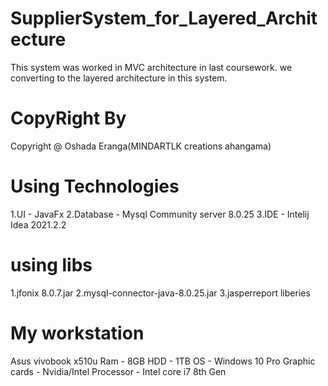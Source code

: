 # SupplierSystem_for_Layered_Architecture
This system was worked in MVC architecture in last coursework. we converting to the layered architecture in this system.

# CopyRight By
Copyright @ Oshada Eranga(MINDARTLK creations ahangama)

# Using Technologies
1.UI - JavaFx
2.Database - Mysql Community server 8.0.25
3.IDE - Intelij Idea 2021.2.2

# using libs
1.jfonix 8.0.7.jar
2.mysql-connector-java-8.0.25.jar
3.jasperreport liberies

# My workstation
Asus vivobook x510u
Ram - 8GB
HDD - 1TB
OS - Windows 10 Pro
Graphic cards - Nvidia/Intel
Processor - Intel core i7 8th Gen
